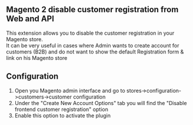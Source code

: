 ## Magento 2 disable customer registration from Web and API
This extension allows you to disable the customer registration in your Magento store.  
It can be very useful in cases where Admin wants to create account for customers (B2B) and do not want to show the
default Registration form & link on his Magento store

## Configuration
1. Open you Magento admin interface and go to stores->configuration->customers->customer configuration
2. Under the "Create New Account Options" tab you will find the "Disable frontend customer registration" option
3. Enable this option to activate the plugin
